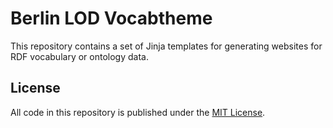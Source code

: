 # Berlin LOD Vocabtheme

This repository contains a set of Jinja templates for generating websites for RDF vocabulary or ontology data.

## License

All code in this repository is published under the [MIT License](License).
